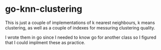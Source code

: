 # go-knn-clustering

This is just a couple of implementations of k nearest neighbours, k means clustering, as well as a couple of indexes for messuring clustering quality. 

I wrote them in go since I needed to know go for another class so I figured that I could implment these as practice. 
